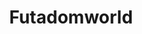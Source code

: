 ---
title: Futadomworld
crosslinks:
- livven
- yiffcaptions
- futanari
- asktransgender
- nsfwcyoa
- TGirlPoV
- peehole
- gonewildaudio
- MylifewithFel
- FutanariPegging
- me_irl
---